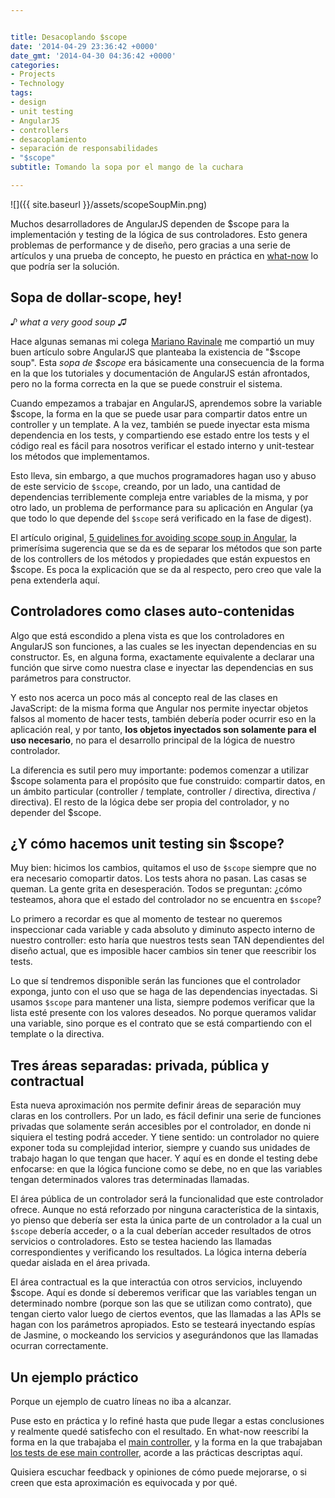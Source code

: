 ```yaml
---


title: Desacoplando $scope
date: '2014-04-29 23:36:42 +0000'
date_gmt: '2014-04-30 04:36:42 +0000'
categories:
- Projects
- Technology
tags:
- design
- unit testing
- AngularJS
- controllers
- desacoplamiento
- separación de responsabilidades
- "$scope"
subtitle: Tomando la sopa por el mango de la cuchara

---
```



![]({{ site.baseurl }}/assets/scopeSoupMin.png)

Muchos desarrolladores de AngularJS dependen de $scope para la implementación y testing de la lógica de sus controladores. Esto genera problemas de performance y de diseño, pero gracias a una serie de artículos y una prueba de concepto, he puesto en práctica en [what-now](http://what-now.heroku.com) lo que podría ser la solución.

<!--more-->

## Sopa de dollar-scope, hey!

_♪ what a very good soup ♫_

Hace algunas semanas mi colega [Mariano Ravinale](http://mravinale.wordpress.com/) me compartió un muy buen artículo sobre AngularJS que planteaba la existencia de "$scope soup". Esta _sopa de $scope_ era básicamente una consecuencia de la forma en la que los tutoriales y documentación de AngularJS están afrontados, pero no la forma correcta en la que se puede construir el sistema.

Cuando empezamos a trabajar en AngularJS, aprendemos sobre la variable $scope, la forma en la que se puede usar para compartir datos entre un controller y un template. A la vez, también se puede inyectar esta misma dependencia en los tests, y compartiendo ese estado entre los tests y el código real es fácil para nosotros verificar el estado interno y unit-testear los métodos que implementamos.

Esto lleva, sin embargo, a que muchos programadores hagan uso y abuso de este servicio de `$scope`, creando, por un lado, una cantidad de dependencias terriblemente compleja entre variables de la misma, y por otro lado, un problema de performance para su aplicación en Angular (ya que todo lo que depende del `$scope` será verificado en la fase de digest).

El artículo original, [5 guidelines for avoiding scope soup in Angular](http://www.technofattie.com/2014/03/21/five-guidelines-for-avoiding-scope-soup-in-angular.html), la primerísima sugerencia que se da es de separar los métodos que son parte de los controllers de los métodos y propiedades que están expuestos en $scope. Es poca la explicación que se da al respecto, pero creo que vale la pena extenderla aquí.

## Controladores como clases auto-contenidas

Algo que está escondido a plena vista es que los controladores en AngularJS son funciones, a las cuales se les inyectan dependencias en su constructor. Es, en alguna forma, exactamente equivalente a declarar una función que sirve como nuestra clase e inyectar las dependencias en sus parámetros para constructor.

<script src="https://gist.github.com/AlphaGit/09af98de7ac11cf7a1fe.js"></script>

Y esto nos acerca un poco más al concepto real de las clases en JavaScript: de la misma forma que Angular nos permite inyectar objetos falsos al momento de hacer tests, también debería poder ocurrir eso en la aplicación real, y por tanto, **los objetos inyectados son solamente para el uso necesario**, no para el desarrollo principal de la lógica de nuestro controlador.

La diferencia es sutil pero muy importante: podemos comenzar a utilizar $scope solamenta para el propósito que fue construido: compartir datos, en un ámbito particular (controller / template, controller / directiva, directiva / directiva). El resto de la lógica debe ser propia del controlador, y no depender del $scope.

##  ¿Y cómo hacemos unit testing sin $scope?

Muy bien: hicimos los cambios, quitamos el uso de `$scope` siempre que no era necesario comopartir datos. Los tests ahora no pasan. Las casas se queman. La gente grita en desesperación. Todos se preguntan:  ¿cómo testeamos, ahora que el estado del controlador no se encuentra en `$scope`?

Lo primero a recordar es que al momento de testear no queremos inspeccionar cada variable y cada absoluto y diminuto aspecto interno de nuestro controller: esto haría que nuestros tests sean TAN dependientes del diseño actual, que es imposible hacer cambios sin tener que reescribir los tests.

Lo que sí tendremos disponible serán las funciones que el controlador exponga, junto con el uso que se haga de las dependencias inyectadas. Si usamos `$scope` para mantener una lista, siempre podemos verificar que la lista esté presente con los valores deseados. No porque queramos validar una variable, sino porque es el contrato que se está compartiendo con el template o la directiva.

<script src="https://gist.github.com/AlphaGit/57cf51d23e246bd01226.js"></script>

## Tres áreas separadas: privada, pública y contractual

Esta nueva aproximación nos permite definir áreas de separación muy claras en los controllers. Por un lado, es fácil definir una serie de funciones privadas que solamente serán accesibles por el controlador, en donde ni siquiera el testing podrá acceder. Y tiene sentido: un controlador no quiere exponer toda su complejidad interior, siempre y cuando sus  unidades de trabajo hagan lo que tengan que hacer. Y aquí es en donde el testing debe enfocarse: en que la lógica funcione como se debe, no en que las variables tengan determinados valores tras determinadas llamadas.

El área pública de un controlador será la funcionalidad que este controlador ofrece. Aunque no está reforzado por ninguna característica de la sintaxis, yo pienso que debería ser esta la única parte de un controlador a la cual un `$scope` debería acceder, o a la cual deberían acceder resultados de otros servicios o controladores. Esto se testea haciendo las llamadas correspondientes y verificando los resultados. La lógica interna debería quedar aislada en el área privada.

El área contractual es la que interactúa con otros servicios, incluyendo $scope. Aquí es donde sí deberemos verificar que las variables tengan un determinado nombre (porque son las que se utilizan como contrato), que tengan cierto valor luego de ciertos eventos, que las llamadas a las APIs se hagan con los parámetros apropiados. Esto se testeará inyectando espías de Jasmine, o mockeando los servicios y asegurándonos que las llamadas ocurran correctamente.

## Un ejemplo práctico

Porque un ejemplo de cuatro líneas no iba a alcanzar.

Puse esto en práctica y lo refiné hasta que pude llegar a estas conclusiones y realmente quedé satisfecho con el resultado. En what-now reescribí la forma en la que trabajaba el [main controller](https://github.com/AlphaGit/what-now/blob/768abafb44c1a525e16a034f22b2b851c796f5a3/app/scripts/controllers/main.js), y la forma en la que trabajaban [los tests de ese main controller](https://github.com/AlphaGit/what-now/blob/768abafb44c1a525e16a034f22b2b851c796f5a3/test/spec/controllers/main.js), acorde a las prácticas descriptas aquí.

Quisiera escuchar feedback y opiniones de cómo puede mejorarse, o si creen que esta aproximación es equivocada y por qué.
